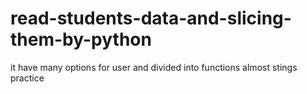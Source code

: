 # read-students-data-and-slicing-them-by-python
it have many options for user 
and divided into functions
almost stings practice
